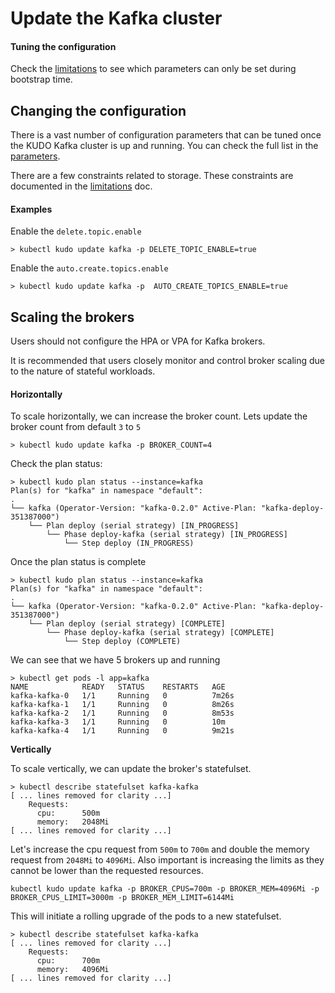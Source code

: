 

# Update the Kafka cluster

#### Tuning the configuration 

Check the [limitations](./limitations.md) to see which parameters can only be set during bootstrap time. 

## Changing the configuration

There is a vast number of configuration parameters that can be tuned once the KUDO Kafka cluster is up and running. 
You can check the full list in the [parameters](https://github.com/kudobuilder/operators/blob/master/repository/kafka/operator/params.yaml).

There are a few constraints related to storage. These constraints are documented in the [limitations](./limitations.md) doc.

#### Examples

Enable the `delete.topic.enable`

```
> kubectl kudo update kafka -p DELETE_TOPIC_ENABLE=true 
```

Enable the `auto.create.topics.enable`

```
> kubectl kudo update kafka -p  AUTO_CREATE_TOPICS_ENABLE=true
```

## Scaling the brokers

Users should not configure the HPA or VPA for Kafka brokers. 

It is recommended that users closely monitor and control broker scaling due to the nature of stateful workloads.

#### Horizontally 

To scale horizontally, we can increase the broker count. Lets update the broker count from default `3` to `5`

```
> kubectl kudo update kafka -p BROKER_COUNT=4
```

Check the plan status:

```
> kubectl kudo plan status --instance=kafka
Plan(s) for "kafka" in namespace "default":
.
└── kafka (Operator-Version: "kafka-0.2.0" Active-Plan: "kafka-deploy-351387000")
    └── Plan deploy (serial strategy) [IN_PROGRESS]
        └── Phase deploy-kafka (serial strategy) [IN_PROGRESS]
            └── Step deploy (IN_PROGRESS)
```

Once the plan status is complete

```kubectl kudo plan status --instance=kafka
> kubectl kudo plan status --instance=kafka
Plan(s) for "kafka" in namespace "default":
.
└── kafka (Operator-Version: "kafka-0.2.0" Active-Plan: "kafka-deploy-351387000")
    └── Plan deploy (serial strategy) [COMPLETE]
        └── Phase deploy-kafka (serial strategy) [COMPLETE]
            └── Step deploy (COMPLETE)
```

We can see that we have 5 brokers up and running

```
> kubectl get pods -l app=kafka
NAME            READY   STATUS    RESTARTS   AGE
kafka-kafka-0   1/1     Running   0          7m26s
kafka-kafka-1   1/1     Running   0          8m26s
kafka-kafka-2   1/1     Running   0          8m53s
kafka-kafka-3   1/1     Running   0          10m
kafka-kafka-4   1/1     Running   0          9m21s
```



**Vertically** 

To scale vertically, we can update the broker's statefulset.

```
> kubectl describe statefulset kafka-kafka
[ ... lines removed for clarity ...]
    Requests:
      cpu:      500m
      memory:   2048Mi
[ ... lines removed for clarity ...]
```



Let's increase the cpu request from `500m` to `700m` and double the memory request from `2048Mi` to `4096Mi`. Also important is increasing the limits as they cannot be lower than the requested resources. 

```
kubectl kudo update kafka -p BROKER_CPUS=700m -p BROKER_MEM=4096Mi -p BROKER_CPUS_LIMIT=3000m -p BROKER_MEM_LIMIT=6144Mi
```

This will initiate a rolling upgrade of the pods to a new statefulset.

```
> kubectl describe statefulset kafka-kafka
[ ... lines removed for clarity ...]
    Requests:
      cpu:      700m
      memory:   4096Mi
[ ... lines removed for clarity ...]
```